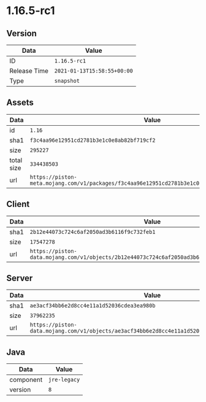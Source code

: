 # 1.16.5-rc1

## Version

|**Data**        | **Value**                 |
|----------------|-------------------------|
| ID   | ```1.16.5-rc1```   |
| Release Time   | ```2021-01-13T15:58:55+00:00```   |
| Type   | ```snapshot```   |

## Assets

|**Data**        | **Value**                 |
|----------------|-------------------------|
| id   | ```1.16```   |
| sha1   | ```f3c4aa96e12951cd2781b3e1c0e8ab82bf719cf2```   |
| size   | ```295227```   |
| total size  | ```334438503```  |
| url       | ```https://piston-meta.mojang.com/v1/packages/f3c4aa96e12951cd2781b3e1c0e8ab82bf719cf2/1.16.json``` |

## Client

|**Data**        | **Value**                 |
|----------------|-------------------------|
| sha1   | ```2b12e44073c724c6af2050ad3b6116f9c732feb1```   |
| size   | ```17547278```   |
| url       | ```https://piston-data.mojang.com/v1/objects/2b12e44073c724c6af2050ad3b6116f9c732feb1/client.jar``` |

## Server

|**Data**        | **Value**                 |
|----------------|-------------------------|
| sha1   | ```ae3acf34bb6e2d8cc4e11a1d52036cdea3ea980b```   |
| size   | ```37962235```   |
| url       | ```https://piston-data.mojang.com/v1/objects/ae3acf34bb6e2d8cc4e11a1d52036cdea3ea980b/server.jar``` |

## Java

|**Data**        | **Value**                 |
|----------------|-------------------------|
| component   | ```jre-legacy```   |
| version   | ```8```   |